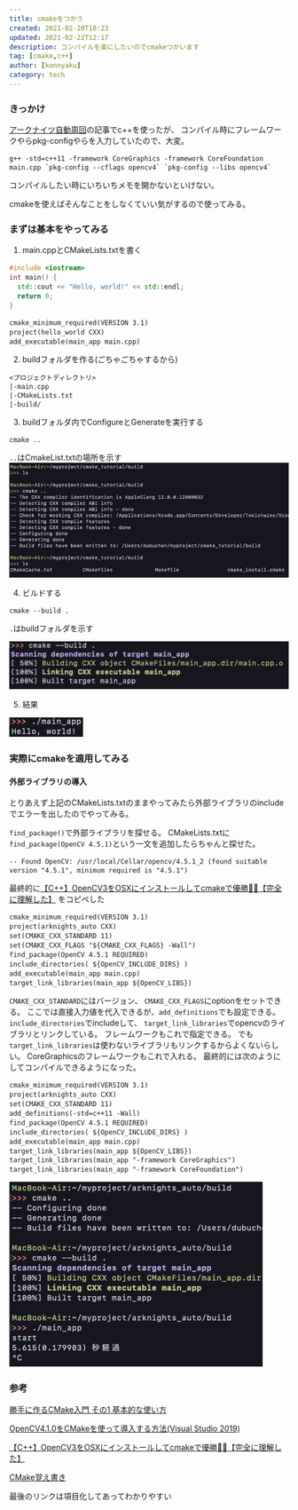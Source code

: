 ```yaml
---
title: cmakeをつかう
created: 2021-02-20T10:23
updated: 2021-02-22T12:17
description: コンパイルを楽にしたいのでcmakeつかいます
tag: [cmake,c++]
author: [konnyaku]
category: tech
---
```


### きっかけ
[アークナイツ自動周回](https://narazuke.github.com/arknights-auto)の記事でc++を使ったが、
コンパイル時にフレームワークやらpkg-configやらを入力していたので、大変。

```shell
g++ -std=c++11 -framework CoreGraphics -framework CoreFoundation main.cpp `pkg-config --cflags opencv4` `pkg-config --libs opencv4`
```

コンパイルしたい時にいちいちメモを開かないといけない。

cmakeを使えばそんなことをしなくていい気がするので使ってみる。


### まずは基本をやってみる

1. main.cppとCMakeLists.txtを書く
```cpp:title=main.cpp
#include <iostream>
int main() {
  std::cout << "Hello, world!" << std::endl;
  return 0;
}
```
```t:title=CMakeLists.txt
cmake_minimum_required(VERSION 3.1)
project(hello_world CXX)
add_executable(main_app main.cpp)
```
2. buildフォルダを作る(ごちゃごちゃするから)
```
<プロジェクトディレクトリ>
|-main.cpp
|-CMakeLists.txt
|-build/
```
3. buildフォルダ内でConfigureとGenerateを実行する
```
cmake ..
```
`..`はCmakeList.txtの場所を示す
![](./configure.png)

4. ビルドする
```
cmake --build . 
```
`.`はbuildフォルダを示す

![](./build.png)

5. 結果

![](./result.png)

### 実際にcmakeを適用してみる

#### 外部ライブラリの導入
とりあえず上記のCMakeLists.txtのままやってみたら外部ライブラリのincludeでエラーを出したのでやってみる。

`find_package()`で外部ライブラリを探せる。
CMakeLists.txtに`find_package(OpenCV 4.5.1)`という一文を追加したらちゃんと探せた。

```shell
-- Found OpenCV: /usr/local/Cellar/opencv/4.5.1_2 (found suitable version "4.5.1", minimum required is "4.5.1") 
```

最終的に[【C++】OpenCV3をOSXにインストールしてcmakeで優勝💪💪【完全に理解した】](https://cha-shu00.hatenablog.com/entry/2018/09/02/143853)
をコピペした

```t:title=CMakeLists.txt
cmake_minimum_required(VERSION 3.1)
project(arknights_auto CXX)
set(CMAKE_CXX_STANDARD 11)
set(CMAKE_CXX_FLAGS "${CMAKE_CXX_FLAGS} -Wall")
find_package(OpenCV 4.5.1 REQUIRED)
include_directories( ${OpenCV_INCLUDE_DIRS} )
add_executable(main_app main.cpp)
target_link_libraries(main_app ${OpenCV_LIBS})
```
`CMAKE_CXX_STANDARD`にはバージョン、
`CMAKE_CXX_FLAGS`にoptionをセットできる。
ここでは直接入力値を代入できるが、`add_definitions`でも設定できる。
`include_directories`でincludeして、
`target_link_libraries`でopencvのライブラリとリンクしている。
フレームワークもこれで指定できる。
でも`target_link_libraries`は使わないライブラリもリンクするからよくないらしい。
CoreGraphicsのフレームワークもこれで入れる。
最終的には次のようにしてコンパイルできるようになった。
```t:title=CMakeLists.txt
cmake_minimum_required(VERSION 3.1)
project(arknights_auto CXX)
set(CMAKE_CXX_STANDARD 11)
add_definitions(-std=c++11 -Wall)
find_package(OpenCV 4.5.1 REQUIRED)
include_directories( ${OpenCV_INCLUDE_DIRS} )
add_executable(main_app main.cpp)
target_link_libraries(main_app ${OpenCV_LIBS})
target_link_libraries(main_app "-framework CoreGraphics")
target_link_libraries(main_app "-framework CoreFoundation")
```

![](./final.png)


### 参考
[勝手に作るCMake入門 その1 基本的な使い方](https://kamino.hatenablog.com/entry/cmake_tutorial1)

[OpenCV4.1.0をCMakeを使って導入する方法(Visual Studio 2019)](https://qiita.com/sanishi_pompom/items/02b158dfad3a5dafd0a1)

[【C++】OpenCV3をOSXにインストールしてcmakeで優勝💪💪【完全に理解した】](https://cha-shu00.hatenablog.com/entry/2018/09/02/143853)

[CMake覚え書き](https://qiita.com/progrhyme/items/c0f21e2a71cfe6fdb7a8)

最後のリンクは項目化してあってわかりやすい